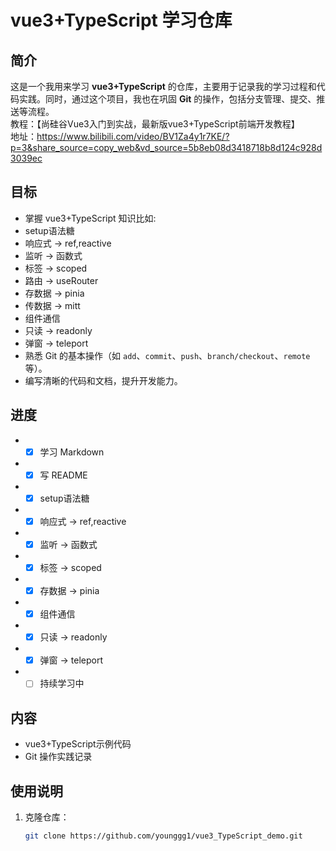 # vue3+TypeScript 学习仓库

## 简介
这是一个我用来学习 **vue3+TypeScript** 的仓库，主要用于记录我的学习过程和代码实践。同时，通过这个项目，我也在巩固 **Git** 的操作，包括分支管理、提交、推送等流程。  
教程：【尚硅谷Vue3入门到实战，最新版vue3+TypeScript前端开发教程】  
地址：https://www.bilibili.com/video/BV1Za4y1r7KE/?p=3&share_source=copy_web&vd_source=5b8eb08d3418718b8d124c928d3039ec
## 目标
- 掌握 vue3+TypeScript 知识比如:
- setup语法糖
- 响应式 -> ref,reactive
- 监听 -> 函数式
- 标签 -> scoped
- 路由 -> useRouter
- 存数据 -> pinia
- 传数据 -> mitt
- 组件通信 
- 只读 -> readonly
- 弹窗 -> teleport
- 熟悉 Git 的基本操作（如 `add`、`commit`、`push`、`branch/checkout`、`remote`等）。
- 编写清晰的代码和文档，提升开发能力。
## 进度
- - [x] 学习 Markdown
- - [x] 写 README
- - [x] setup语法糖
- - [x] 响应式 -> ref,reactive
- - [x] 监听 -> 函数式
- - [x] 标签 -> scoped
- - [x] 存数据 -> pinia
- - [x] 组件通信
- - [x] 只读 -> readonly
- - [x] 弹窗 -> teleport
- - [ ] 持续学习中
## 内容
- vue3+TypeScript示例代码
- Git 操作实践记录

## 使用说明
1. 克隆仓库：
   ```bash
   git clone https://github.com/younggg1/vue3_TypeScript_demo.git